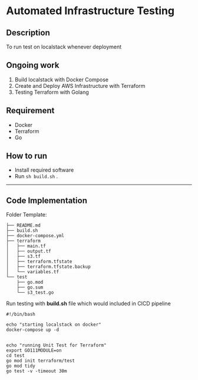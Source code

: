 # Automated Infrastructure Testing

## Description

To run test on localstack whenever deployment

## Ongoing work

1. Build localstack with Docker Compose
2. Create and Deploy AWS Infrastructure with Terraform
3. Testing Terraform with Golang

## Requirement

- Docker
- Terraform
- Go

## How to run

- Install required software
- Run `sh build.sh` .

---

## Code Implementation

Folder Template:

    ├── README.md
    ├── build.sh
    ├── docker-compose.yml
    ├── terraform
    │   ├── main.tf
    │   ├── output.tf
    │   ├── s3.tf
    │   ├── terraform.tfstate
    │   ├── terraform.tfstate.backup
    │   └── variables.tf
    └── test
        ├── go.mod
        ├── go.sum
        └── s3_test.go

Run testing with **build.sh** file which would included in CICD pipeline

    #!/bin/bash

    echo "starting localstack on docker"
    docker-compose up -d


    echo "running Unit Test for Terraform"
    export GO111MODULE=on
    cd test
    go mod init terraform/test 
    go mod tidy
    go test -v -timeout 30m
